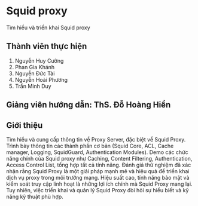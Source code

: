 # Squid proxy
Tìm hiểu và triển khai Squid proxy 

## Thành viên thực hiện
1. Nguyễn Huy Cường
2. Phan Gia Khánh
3. Nguyễn Đức Tài
4. Nguyễn Hoài Phương
5. Trần Minh Duy
 
## Giảng viên hướng dẫn: ThS. Đỗ Hoàng Hiển

## Giới thiệu
Tìm hiểu và cung cấp thông tin về Proxy Server, đặc biệt về Squid Proxy. Trình bày thông tin các thành phần cơ bản (Squid Core, ACL, Cache manager, Logging, SquidGuard, Authentication Modules). Demo các chức năng chính của Squid proxy như Caching, Content Filtering, Authentication, Access Control List, tổng hợp tất cả tính năng. Đánh giá thử nghiệm đã xác nhận rằng Squid Proxy là một giải pháp mạnh mẽ và hiệu quả để triển khai dịch vụ proxy trong môi trường mạng. Hiệu suất cao, tính năng bảo mật và kiểm soát truy cập linh hoạt là những lợi ích chính mà Squid Proxy mang lại. Tuy nhiên, việc triển khai và quản lý Squid Proxy đòi hỏi sự hiểu biết và kỹ năng kỹ thuật phù hợp.
